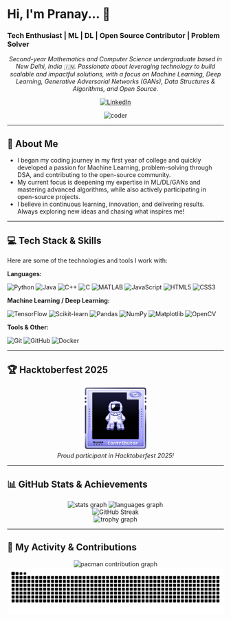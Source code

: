 # Hi, I'm Pranay... 👋

### Tech Enthusiast | ML | DL | Open Source Contributor | Problem Solver

<p align="center">
  <em>Second-year Mathematics and Computer Science undergraduate based in New Delhi, India 🇮🇳. Passionate about leveraging technology to build scalable and impactful solutions, with a focus on Machine Learning, Deep Learning, Generative Adversarial Networks (GANs), Data Structures & Algorithms, and Open Source.</em>
</p>

<p align="center">
  <a href="https://www.linkedin.com/in/pranay22077/" target="_blank">
    <img alt="LinkedIn" src="https://img.shields.io/badge/LinkedIn-Pranay%20Gadh-0A66C2?style=for-the-badge&logo=linkedin&logoColor=white"/>
  </a>
  </p>

<p align="center">
  <img src="https://user-images.githubusercontent.com/74038190/225813708-98b745f2-7d22-48cf-9150-083f1b00d6c9.gif" alt="coder" width="600"/>
</p>

---

## 💫 About Me

* I began my coding journey in my first year of college and quickly developed a passion for Machine Learning, problem-solving through DSA, and contributing to the open-source community.
* My current focus is deepening my expertise in ML/DL/GANs and mastering advanced algorithms, while also actively participating in open-source projects.
* I believe in continuous learning, innovation, and delivering results. Always exploring new ideas and chasing what inspires me!

---

## 💻 Tech Stack & Skills

Here are some of the technologies and tools I work with:

**Languages:**
<p>
  <img alt="Python" src="https://img.shields.io/badge/Python-3776AB?style=for-the-badge&logo=python&logoColor=white"/>
  <img alt="Java" src="https://img.shields.io/badge/Java-ED8B00?style=for-the-badge&logo=openjdk&logoColor=white"/>
  <img alt="C++" src="https://img.shields.io/badge/C%2B%2B-00599C?style=for-the-badge&logo=c%2B%2B&logoColor=white"/>
  <img alt="C" src="https://img.shields.io/badge/C-A8B9CC?style=for-the-badge&logo=c&logoColor=black"/>
  <img alt="MATLAB" src="https://img.shields.io/badge/MATLAB-0076A8?style=for-the-badge&logo=mathworks&logoColor=white"/>
  <img alt="JavaScript" src="https://img.shields.io/badge/JavaScript-F7DF1E?style=for-the-badge&logo=javascript&logoColor=black"/>
  <img alt="HTML5" src="https://img.shields.io/badge/HTML5-E34F26?style=for-the-badge&logo=html5&logoColor=white"/>
  <img alt="CSS3" src="https://img.shields.io/badge/CSS3-1572B6?style=for-the-badge&logo=css3&logoColor=white"/>
</p>

**Machine Learning / Deep Learning:**
<p>
  <img alt="TensorFlow" src="https://img.shields.io/badge/TensorFlow-FF6F00?style=for-the-badge&logo=tensorflow&logoColor=white"/>
  <img alt="Scikit-learn" src="https://img.shields.io/badge/scikit--learn-F7931E?style=for-the-badge&logo=scikit-learn&logoColor=white"/>
  <img alt="Pandas" src="https://img.shields.io/badge/Pandas-150458?style=for-the-badge&logo=pandas&logoColor=white"/>
  <img alt="NumPy" src="https://img.shields.io/badge/NumPy-013243?style=for-the-badge&logo=numpy&logoColor=white"/>
  <img alt="Matplotlib" src="https://img.shields.io/badge/Matplotlib-3776AB?style=for-the-badge&logo=matplotlib&logoColor=white"/>
  <img alt="OpenCV" src="https://img.shields.io/badge/OpenCV-5C3EE8?style=for-the-badge&logo=opencv&logoColor=white"/>
  </p>

**Tools & Other:**
<p>
  <img alt="Git" src="https://img.shields.io/badge/Git-F05032?style=for-the-badge&logo=git&logoColor=white"/>
  <img alt="GitHub" src="https://img.shields.io/badge/GitHub-181717?style=for-the-badge&logo=github&logoColor=white"/>
  <img alt="Docker" src="https://img.shields.io/badge/Docker-2496ED?style=for-the-badge&logo=docker&logoColor=white"/>
  </p>

---

## 🏆 Hacktoberfest 2025

<p align="center">
  <a href="https://www.holopin.io/hacktoberfest2025/userbadge/cmh0yjw1t00oqjm04ur3ewgl3" target="_blank">
    <img src="badges/lvl0-astronaut.webp" alt="Hacktoberfest 2025 Contributor Badge" width="150"/>
  </a>
  <br/>
  <em>Proud participant in Hacktoberfest 2025!</em>
</p>

---

## 📊 GitHub Stats & Achievements

<p align="center">
  <img src="https://github-readme-stats.vercel.app/api?username=Pranay22077&hide_title=false&hide_rank=false&show_icons=true&include_all_commits=true&count_private=true&theme=dracula&locale=en&hide_border=false" height="150" alt="stats graph" />
  <img src="https://github-readme-stats.vercel.app/api/top-langs?username=Pranay22077&locale=en&hide_title=false&layout=compact&card_width=320&langs_count=8&theme=dracula&hide_border=false" height="150" alt="languages graph" />
  <br/>
  <img src="https://streak-stats.demolab.com?user=Pranay22077&theme=dracula&hide_border=false&border_radius=5" alt="GitHub Streak" />
  <br/>
  <img src="https://github-profile-trophy.vercel.app?username=Pranay22077&theme=dracula&column=7&row=1&margin-w=8&margin-h=8&no-bg=false&no-frame=false" alt="trophy graph" />
</p>

---

## 🚀 My Activity & Contributions

<p align="center">
  <picture>
    <source media="(prefers-color-scheme: dark)" srcset="https://raw.githubusercontent.com/Pranay22077/Pranay22077/output/pacman-contribution-graph-dark.svg">
    <source media="(prefers-color-scheme: light)" srcset="https://raw.githubusercontent.com/Pranay22077/Pranay22077/output/pacman-contribution-graph.svg">
    <img alt="pacman contribution graph" src="https://raw.githubusercontent.com/Pranay22077/Pranay22077/output/pacman-contribution-graph.svg">
  </picture>
  
  <br/>
  
  <img src="https://raw.githubusercontent.com/Pranay22077/Pranay22077/output/snake.svg" alt="Snake animation" />
</p>
